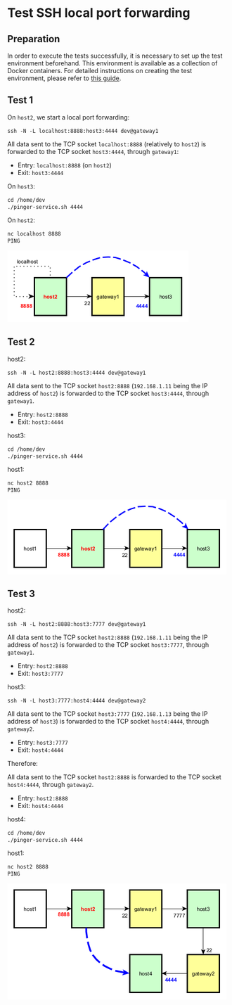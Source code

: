 # Test SSH local port forwarding

## Preparation

In order to execute the tests successfully, it is necessary to set up the test environment beforehand. This environment is available as a collection of Docker containers. For detailed instructions on creating the test environment, please refer to [this guide](test-env/README.md).

## Test 1

On `host2`, we start a local port forwarding:

	ssh -N -L localhost:8888:host3:4444 dev@gateway1

All data sent to the TCP socket `localhost:8888` (relatively to `host2`) is forwarded to the TCP socket `host3:4444`, through `gateway1`:

* Entry: `localhost:8888` (on `host2`)
* Exit: `host3:4444`

On `host3`:

	cd /home/dev
	./pinger-service.sh 4444

On `host2`:

	nc localhost 8888
	PING

![](illustrations/ssh-local-forwarding1.png)

## Test 2

host2:

	ssh -N -L host2:8888:host3:4444 dev@gateway1

All data sent to the TCP socket `host2:8888` (`192.168.1.11` being the IP address of `host2`) is forwarded to the TCP socket `host3:4444`, through `gateway1`.

* Entry: `host2:8888`
* Exit: `host3:4444`

host3:

	cd /home/dev
	./pinger-service.sh 4444

host1:

	nc host2 8888
	PING

![](illustrations/ssh-local-forwarding2.png)

## Test 3

host2:

	ssh -N -L host2:8888:host3:7777 dev@gateway1

All data sent to the TCP socket `host2:8888` (`192.168.1.11` being the IP address of `host2`) is forwarded to the TCP socket `host3:7777`, through `gateway1`.

* Entry: `host2:8888`
* Exit: `host3:7777`

host3:

	ssh -N -L host3:7777:host4:4444 dev@gateway2

All data sent to the TCP socket `host3:7777` (`192.168.1.13` being the IP address of `host3`) is forwarded to the TCP socket `host4:4444`, through `gateway2`.

* Entry: `host3:7777`
* Exit: `host4:4444`

Therefore:

All data sent to the TCP socket `host2:8888` is forwarded to the TCP socket `host4:4444`, through `gateway2`.

* Entry: `host2:8888`
* Exit: `host4:4444`

host4:

	cd /home/dev
	./pinger-service.sh 4444

host1:

	nc host2 8888
	PING

![](illustrations/ssh-local-forwarding3.png)

